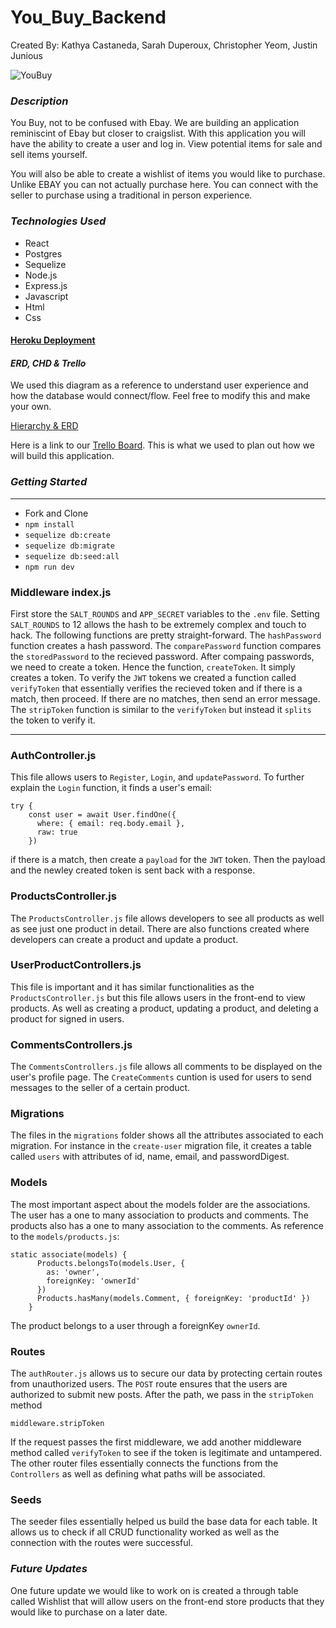 # You_Buy_Backend

Created By: Kathya Castaneda, Sarah Duperoux, Christopher Yeom, Justin Junious

![YouBuy](https://external-content.duckduckgo.com/iu/?u=https%3A%2F%2Fwww.bettertechtips.com%2Fwp-content%2Fuploads%2F2016%2F08%2Febay.jpg&f=1&nofb=1&ipt=34abd74951e6b7ff5a5f04cb081f260b7b1ddb66efca0448db5cd8295e1c4657&ipo=images)

### **_Description_**

You Buy, not to be confused with Ebay. We are building an application reminiscint of Ebay but closer to craigslist. With this application you will have the ability to create a user and log in. View potential items for sale and sell items yourself.

You will also be able to create a wishlist of items you would like to purchase. Unlike EBAY you can not actually purchase here. You can connect with the seller to purchase using a traditional in person experience.

### **_Technologies Used_**

- React
- Postgres
- Sequelize
- Node.js
- Express.js
- Javascript
- Html
- Css

#### [Heroku Deployment](https://you-buyapp.herokuapp.com/)

#### **_ERD, CHD & Trello_**

We used this diagram as a reference to understand user experience and how the database would connect/flow.
Feel free to modify this and make your own.

[Hierarchy & ERD](https://lucid.app/lucidchart/b24131d0-e5ea-44fd-9942-bcbcc9305a70/edit?beaconFlowId=EB21F93B55BEAE44&invitationId=inv_bb135fe6-5ed3-4b21-9802-d3619f1585c2&page=0_0#)

Here is a link to our [Trello Board](https://trello.com/b/Z42jcobv/youbuycom-project). This is what we used to plan out how we will build this application.

### **_Getting Started_**

---

- Fork and Clone
- `npm install`
- `sequelize db:create`
- `sequelize db:migrate`
- `sequelize db:seed:all`
- `npm run dev`

### Middleware index.js

First store the `SALT_ROUNDS` and `APP_SECRET` variables to the `.env` file. Setting `SALT_ROUNDS` to 12 allows the hash to be extremely complex and touch to hack. The following functions are pretty straight-forward. The `hashPassword` function creates a hash password. The `comparePassword` function compares the `storedPassword` to the recieved password. After compaing passwords, we need to create a token. Hence the function, `createToken`. It simply creates a token. To verify the `JWT` tokens we created a function called `verifyToken` that essentially verifies the recieved token and if there is a match, then proceed. If there are no matches, then send an error message. The `stripToken` function is similar to the `verifyToken` but instead it `splits` the token to verify it.

---

### AuthController.js

This file allows users to `Register`, `Login`, and `updatePassword`. To further explain the `Login` function, it finds a user's email:

```
try {
    const user = await User.findOne({
      where: { email: req.body.email },
      raw: true
    })
```

if there is a match, then create a `payload` for the `JWT` token. Then the payload and the newley created token is sent back with a response.

### ProductsController.js

The `ProductsController.js` file allows developers to see all products as well as see just one product in detail. There are also functions created where developers can create a product and update a product.

### UserProductControllers.js

This file is important and it has similar functionalities as the `ProductsController.js` but this file allows users in the front-end to view products. As well as creating a product, updating a product, and deleting a product for signed in users.

### CommentsControllers.js

The `CommentsControllers.js` file allows all comments to be displayed on the user's profile page. The `CreateComments` cuntion is used for users to send messages to the seller of a certain product.

### Migrations

The files in the `migrations` folder shows all the attributes associated to each migration. For instance in the `create-user` migration file, it creates a table called `users` with attributes of id, name, email, and passwordDigest.

### Models

The most important aspect about the models folder are the associations. The user has a one to many association to products and comments. The products also has a one to many association to the comments. As reference to the `models/products.js`:

```
static associate(models) {
      Products.belongsTo(models.User, {
        as: 'owner',
        foreignKey: 'ownerId'
      })
      Products.hasMany(models.Comment, { foreignKey: 'productId' })
    }
```

The product belongs to a user through a foreignKey `ownerId`.

### Routes

The `authRouter.js` allows us to secure our data by protecting certain routes from unauthorized users. The `POST` route ensures that the users are authorized to submit new posts. After the path, we pass in the `stripToken` method

```
middleware.stripToken
```

If the request passes the first middleware, we add another middleware method called `verifyToken` to see if the token is legitimate and untampered. The other router files essentially connects the functions from the `Controllers` as well as defining what paths will be associated.

### Seeds

The seeder files essentially helped us build the base data for each table. It allows us to check if all CRUD functionality worked as well as the connection with the routes were successful.

### **_Future Updates_**

One future update we would like to work on is created a through table called Wishlist that will allow users on the front-end store products that they would like to purchase on a later date.
